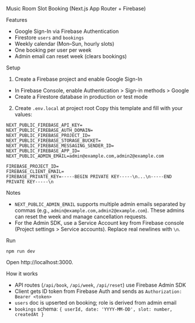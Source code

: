 Music Room Slot Booking (Next.js App Router + Firebase)

Features
- Google Sign-In via Firebase Authentication
- Firestore `users` and `bookings`
- Weekly calendar (Mon–Sun, hourly slots)
- One booking per user per week
- Admin email can reset week (clears bookings)

Setup
1) Create a Firebase project and enable Google Sign-In
- In Firebase Console, enable Authentication > Sign-in methods > Google
- Create a Firestore database in production or test mode

2) Create `.env.local` at project root
Copy this template and fill with your values:

```
NEXT_PUBLIC_FIREBASE_API_KEY=
NEXT_PUBLIC_FIREBASE_AUTH_DOMAIN=
NEXT_PUBLIC_FIREBASE_PROJECT_ID=
NEXT_PUBLIC_FIREBASE_STORAGE_BUCKET=
NEXT_PUBLIC_FIREBASE_MESSAGING_SENDER_ID=
NEXT_PUBLIC_FIREBASE_APP_ID=
NEXT_PUBLIC_ADMIN_EMAIL=admin@example.com,admin2@example.com

FIREBASE_PROJECT_ID=
FIREBASE_CLIENT_EMAIL=
FIREBASE_PRIVATE_KEY=-----BEGIN PRIVATE KEY-----\n...\n-----END PRIVATE KEY-----\n
```

Notes
- `NEXT_PUBLIC_ADMIN_EMAIL` supports multiple admin emails separated by commas (e.g., `admin@example.com,admin2@example.com`). These admins can reset the week and manage cancellation requests.
- For the Admin SDK, use a Service Account key from Firebase console (Project settings > Service accounts). Replace real newlines with `\n`.

Run
```
npm run dev
```
Open http://localhost:3000.

How it works
- API routes (`/api/book`, `/api/week`, `/api/reset`) use Firebase Admin SDK
- Client gets ID token from Firebase Auth and sends as `Authorization: Bearer <token>`
- `users` doc is upserted on booking; role is derived from admin email
- `bookings` schema: `{ userId, date: 'YYYY-MM-DD', slot: number, createdAt }`
